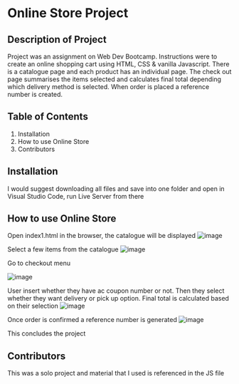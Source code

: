 # Online Store Project

## Description of Project

Project was an assignment on Web Dev Bootcamp. Instructions were to create an online shopping cart using HTML, CSS & vanilla Javascript. There is a catalogue page and each product has an individual page. The check out page summarises the items selected and calculates final total depending which delivery method is selected. When order is placed a reference number is created. 

## Table of Contents
1. Installation
2. How to use Online Store
3. Contributors

## Installation
I would suggest downloading all files and save into one folder and open in Visual Studio Code, run Live Server from there

## How to use Online Store
Open index1.html in the browser, the catalogue will be displayed
![image](https://user-images.githubusercontent.com/84776828/119646504-889a2880-be1f-11eb-9e06-ac792a9368c2.png)

Select a few items from the catalogue
![image](https://user-images.githubusercontent.com/84776828/119646781-d57dff00-be1f-11eb-95bf-70c3ad76d40a.png)

Go to checkout menu

![image](https://user-images.githubusercontent.com/84776828/119646956-052d0700-be20-11eb-8e42-4848814e005e.png)

User insert whether they have ac coupon number or not. Then they select whether they want delivery or pick up option. Final total is calculated based on their selection
![image](https://user-images.githubusercontent.com/84776828/119647210-4cb39300-be20-11eb-9b51-c4affc7f7083.png)

Once order is confirmed a reference number is generated
![image](https://user-images.githubusercontent.com/84776828/119647326-6d7be880-be20-11eb-9123-f8fc102d3422.png)

This concludes the project

## Contributors
This was a solo project and material that I used is referenced in the JS file


